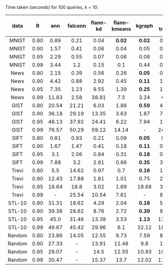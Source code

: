 Time taken (seconds) for 100 queries, k = 10:

| data | R | ann | falconn | flann-kd | flann-kmeans | kgraph | rp trees | sparse rp trees | mrpt
| :-: | :-: | :-: | :-: | :-: | :-: | :-: | :-: | :-: | :-: |
| MNIST | 0.80 | 0.89 | 0.21 | 0.04 | **0.02** | **0.02** | 0.09 | 0.06 | **0.02** |
| MNIST | 0.90 | 1.57 | 0.41 | 0.06 | 0.04 | 0.05 | 0.16 | 0.09 | **0.03** |
| MNIST | 0.95 | 2.29 | 0.55 | 0.07 | 0.06 | 0.08 | 0.21 | 0.13 | **0.04** |
| MNIST | 0.99 | 3.44 | 1.2 | 0.15 | 0.1 | 0.44 | 0.41 | 0.22 | **0.07** |
| News | 0.80 | 2.15 | 0.39 | 0.56 | 0.26 | **0.05** | 0.71 | 0.64 | 0.12 |
| News | 0.90 | 4.42 | 0.88 | 2.92 | 0.45 | **0.11** | 1.37 | 1.05 | 0.2 |
| News | 0.95 | 7.35 | 1.23 | 9.55 | 1.39 | **0.25** | 1.98 | 1.62 | 0.28 |
| News | 0.99 | 11.83 | 2.58 | 38.81 | 7.5 | 3.24 | 4.3 | 3.87 | **0.5** |
| GIST | 0.80 | 20.54 | 21.21 | 6.03 | 1.86 | **0.59** | 4.77 | 4.19 | 1.03 |
| GIST | 0.90 | 36.18 | 29.19 | 13.35 | 3.63 | 1.87 | 7.69 | 7.54 | **1.83** |
| GIST | 0.95 | 48.13 | 37.92 | 24.41 | 6.22 | 7.94 | 13.6 | 11.89 | **2.91** |
| GIST | 0.99 | 76.57 | 50.29 | 59.12 | 14.14 | - | 24.11 | 20.33 | **6.1** |
| SIFT | 0.80 | 0.81 | 0.93 | 0.21 | 0.09 | **0.05** | 0.4 | 0.38 | 0.24 |
| SIFT | 0.90 | 1.67 | 1.47 | 0.41 | 0.18 | **0.11** | 0.71 | 0.59 | 0.31 |
| SIFT | 0.95 | 3.1 | 2.06 | 0.84 | 0.31 | **0.18** | 0.92 | 0.97 | 0.37 |
| SIFT | 0.99 | 7.88 | 3.2 | 2.81 | 0.86 | **0.35** | 3.22 | 2.16 | 0.62 |
| Trevi | 0.80 | 5.5 | 14.62 | 0.97 | 0.7 | **0.16** | 1.48 | 0.94 | 0.27 |
| Trevi | 0.90 | 12.43 | 17.88 | 1.81 | 1.01 | 0.75 | 2.44 | 1.46 | **0.45** |
| Trevi | 0.95 | 18.64 | 18.8 | 3.02 | 1.69 | 18.68 | 3.74 | 2.15 | **0.67** |
| Trevi | 0.99 | - | 25.54 | 10.54 | 7.61 | - | 8.13 | 5.25 | **2.07** |
| STL-10 | 0.80 | 31.31 | 18.62 | 4.29 | 2.04 | **0.18** | 5.46 | 3.06 | 0.88 |
| STL-10 | 0.90 | 39.38 | 28.62 | 8.76 | 2.72 | **0.39** | 9.45 | 6.32 | 1.52 |
| STL-10 | 0.95 | 45.0 | 31.46 | 13.39 | 3.53 | **1.13** | 11.62 | 8.58 | 2.43 |
| STL-10 | 0.99 | 49.67 | 45.42 | 29.96 | 6.1 | 32.12 | 18.56 | 16.89 | **4.28** |
| Random | 0.80 | 23.86 | 14.05 | 12.55 | 9.73 | 7.59 | 8.55 | 8.2 | **4.55** |
| Random | 0.90 | 27.33 | - | 13.91 | 11.48 | 9.8 | 10.2 | 9.8 | **6.9** |
| Random | 0.95 | 29.07 | - | 14.5 | 12.55 | 10.93 | 10.88 | 10.71 | **8.6** |
| Random | 0.99 | 30.47 | - | 15.37 | 13.7 | 12.02 | 11.59 | 11.42 | **10.36** |
